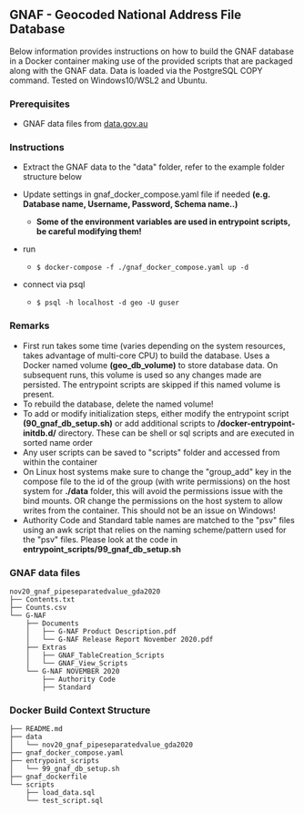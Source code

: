 ## GNAF - Geocoded National Address File Database

Below information provides instructions on how to build the GNAF database in a Docker container making use of the provided scripts that are packaged along with the GNAF data. Data is loaded via the PostgreSQL COPY command. 
Tested on Windows10/WSL2 and Ubuntu.

###  Prerequisites
- GNAF data files from [data.gov.au](https://data.gov.au/dataset/ds-dga-19432f89-dc3a-4ef3-b943-5326ef1dbecc/details?q=gnaf)

### Instructions

- Extract the GNAF data to the "data" folder, refer to the example folder structure below
- Update settings in gnaf_docker_compose.yaml file if needed **(e.g. Database name, Username, Password, Schema name..)**
    - **Some of the environment variables are used in entrypoint scripts, be careful modifying them!**
- run
    -  ```$ docker-compose -f ./gnaf_docker_compose.yaml up -d ```

- connect via psql
    - ```$ psql -h localhost -d geo -U guser```

### Remarks

- First run takes some time (varies depending on the system resources, takes advantage of multi-core CPU) to build the database. Uses a Docker named volume **(geo_db_volume)** to store database data. On subsequent runs, this volume is used so any changes made are persisted. The entrypoint scripts are skipped if this named volume is present. 
- To rebuild the database, delete the named volume!
- To add or modify initialization steps, either modify the entrypoint script **(90_gnaf_db_setup.sh)** or add additional scripts to **/docker-entrypoint-initdb.d/** directory. These can be shell or sql scripts and are executed in sorted name order
- Any user scripts can be saved to "scripts" folder and accessed from within the container
- On Linux host systems make sure to change the "group_add" key in the compose file to the id of the group (with write permissions) on the host system for **./data** folder, this will avoid the permissions issue with the bind mounts. OR change the permissions on the host system to allow writes from the container. This should not be an issue on Windows!
- Authority Code and Standard table names are matched to the "psv" files using an awk script that relies on the naming scheme/pattern used for the "psv" files. Please look at the code in **entrypoint_scripts/99_gnaf_db_setup.sh**

### GNAF data files
```
nov20_gnaf_pipeseparatedvalue_gda2020
├── Contents.txt
├── Counts.csv
└── G-NAF
    ├── Documents
    │   ├── G-NAF Product Description.pdf
    │   └── G-NAF Release Report November 2020.pdf
    ├── Extras
    │   ├── GNAF_TableCreation_Scripts
    │   └── GNAF_View_Scripts
    └── G-NAF NOVEMBER 2020
        ├── Authority Code
        ├── Standard
```
### Docker Build Context Structure
```
├── README.md
├── data
│   └── nov20_gnaf_pipeseparatedvalue_gda2020
├── gnaf_docker_compose.yaml
├── entrypoint_scripts
│   └── 99_gnaf_db_setup.sh
├── gnaf_dockerfile
└── scripts
    ├── load_data.sql
    └── test_script.sql
```
